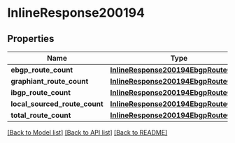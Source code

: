 # InlineResponse200194

## Properties
Name | Type | Description | Notes
------------ | ------------- | ------------- | -------------
**ebgp_route_count** | [**InlineResponse200194EbgpRouteCount**](InlineResponse200194EbgpRouteCount.md) |  | [optional] 
**graphiant_route_count** | [**InlineResponse200194EbgpRouteCount**](InlineResponse200194EbgpRouteCount.md) |  | [optional] 
**ibgp_route_count** | [**InlineResponse200194EbgpRouteCount**](InlineResponse200194EbgpRouteCount.md) |  | [optional] 
**local_sourced_route_count** | [**InlineResponse200194EbgpRouteCount**](InlineResponse200194EbgpRouteCount.md) |  | [optional] 
**total_route_count** | [**InlineResponse200194EbgpRouteCount**](InlineResponse200194EbgpRouteCount.md) |  | [optional] 

[[Back to Model list]](../README.md#documentation-for-models) [[Back to API list]](../README.md#documentation-for-api-endpoints) [[Back to README]](../README.md)

